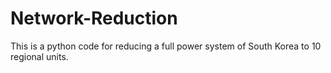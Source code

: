 # Network-Reduction
This is a python code for reducing a full power system of South Korea to 10 regional units.
